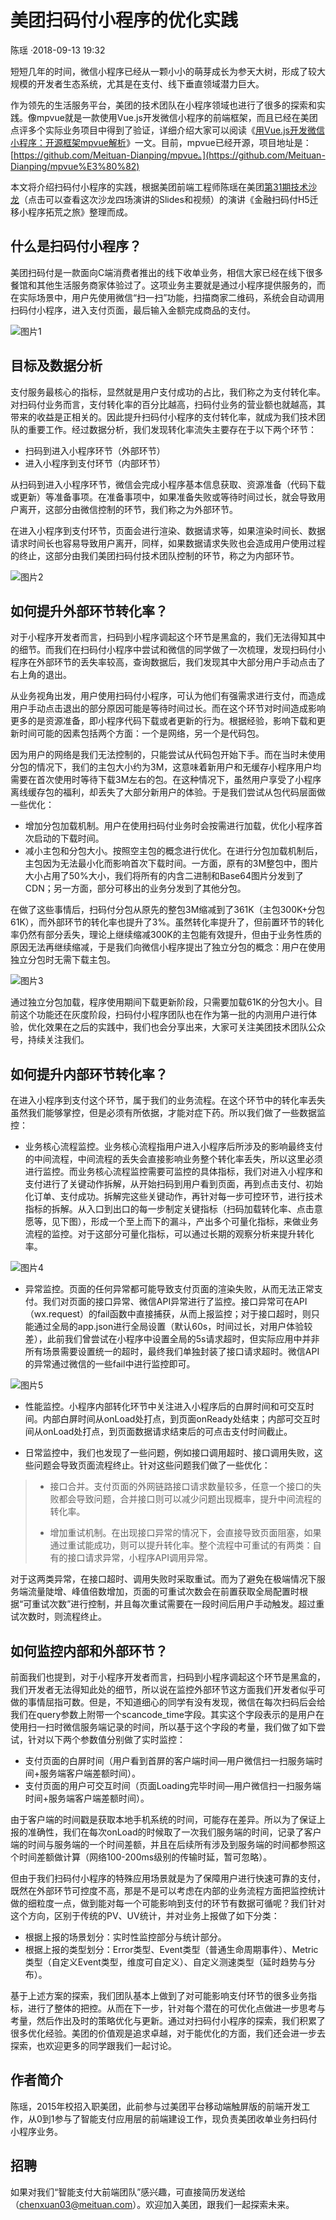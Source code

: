 # 美团扫码付小程序的优化实践

陈瑶 ·2018-09-13 19:32

短短几年的时间，微信小程序已经从一颗小小的萌芽成长为参天大树，形成了较大规模的开发者生态系统，尤其是在支付、线下垂直领域潜力巨大。

作为领先的生活服务平台，美团的技术团队在小程序领域也进行了很多的探索和实践。像mpvue就是一款使用Vue.js开发微信小程序的前端框架，而且已经在美团点评多个实际业务项目中得到了验证，详细介绍大家可以阅读《[用Vue.js开发微信小程序：开源框架mpvue解析](https://tech.meituan.com/mt_mpvue_development_framework.html)》一文。目前，mpvue已经开源，项目地址是：[https://github.com/Meituan-Dianping/mpvue。](https://github.com/Meituan-Dianping/mpvue%E3%80%82)

本文将介绍扫码付小程序的实践，根据美团前端工程师陈瑶在美团[第31期技术沙龙](https://open.weixin.qq.com/connect/oauth2/authorize?appid=wxe730920d465a6732&redirect_uri=https%3A%2F%2Ftech.meituan.com%2Fsalon%2F%23%2F35673&response_type=code&scope=snsapi_userinfo&state=wx&connect_redirect=1#wechat_redirect)（点击可以查看这次沙龙四场演讲的Slides和视频）的演讲《金融扫码付H5迁移小程序拓荒之旅》整理而成。


## 什么是扫码付小程序？

美团扫码付是一款面向C端消费者推出的线下收单业务，相信大家已经在线下很多餐馆和其他生活服务商家体验过了。这项业务主要就是通过小程序提供服务的，而在实际场景中，用户先使用微信“扫一扫”功能，扫描商家二维码，系统会自动调用扫码付小程序，进入支付页面，最后输入金额完成商品的支付。

![图片1](https://tech.meituan.com/img/saomafu_xiaochengxu/1.png)

## 目标及数据分析

支付服务最核心的指标，显然就是用户支付成功的占比，我们称之为支付转化率。对扫码付业务而言，支付转化率的百分比越高，扫码付业务的营业额也就越高，其带来的收益是正相关的。因此提升扫码付小程序的支付转化率，就成为我们技术团队的重要工作。经过数据分析，我们发现转化率流失主要存在于以下两个环节：

*   扫码到进入小程序环节（外部环节）
*   进入小程序到支付环节（内部环节）

从扫码到进入小程序环节，微信会完成小程序基本信息获取、资源准备（代码下载或更新）等准备事项。在准备事项中，如果准备失败或等待时间过长，就会导致用户离开，这部分由微信控制的环节，我们称之为外部环节。

在进入小程序到支付环节，页面会进行渲染、数据请求等，如果渲染时间长、数据请求时间长也容易导致用户离开，同样，如果数据请求失败也会造成用户使用过程的终止，这部分由我们美团扫码付技术团队控制的环节，称之为内部环节。

![图片2](https://tech.meituan.com/img/saomafu_xiaochengxu/2.png)

## 如何提升外部环节转化率？

对于小程序开发者而言，扫码到小程序调起这个环节是黑盒的，我们无法得知其中的细节。而我们在扫码付小程序中尝试和微信的同学做了一次梳理，发现扫码付小程序在外部环节的丢失率较高，查询数据后，我们发现其中大部分用户手动点击了右上角的退出。

从业务视角出发，用户使用扫码付小程序，可认为他们有强需求进行支付，而造成用户手动点击退出的部分原因可能是等待时间过长。而在这个环节对时间造成影响更多的是资源准备，即小程序代码下载或者更新的行为。根据经验，影响下载和更新时间可能的因素包括两个方面：一个是网络，另一个是代码包。

因为用户的网络是我们无法控制的，只能尝试从代码包开始下手。而在当时未使用分包的情况下，我们的主包大小约为3M，这意味着新用户和无缓存小程序用户均需要在首次使用时等待下载3M左右的包。在这种情况下，虽然用户享受了小程序离线缓存包的福利，却丢失了大部分新用户的体验。于是我们尝试从包代码层面做一些优化：

*   增加分包加载机制。用户在使用扫码付业务时会按需进行加载，优化小程序首次启动的下载时间。
*   减小主包和分包大小。按照空主包的概念进行优化。在进行分包加载机制后，主包因为无法最小化而影响首次下载时间。一方面，原有的3M整包中，图片大小占用了50%大小，我们将所有的内含二进制和Base64图片分发到了CDN；另一方面，部分可移出的业务分发到了其他分包。

在做了这些事情后，扫码付分包从原先的整包3M缩减到了361K（主包300K+分包61K），而外部环节的转化率也提升了3%。虽然转化率提升了，但前置环节的转化率仍然有部分丢失，理论上继续缩减300K的主包能有效提升，但由于业务性质的原因无法再继续缩减，于是我们向微信小程序提出了独立分包的概念：用户在使用独立分包时无需下载主包。

![图片3](https://tech.meituan.com/img/saomafu_xiaochengxu/3.png)

通过独立分包加载，程序使用期间下载更新阶段，只需要加载61K的分包大小。目前这个功能还在灰度阶段，扫码付小程序团队也在作为第一批的内测用户进行体验，优化效果在之后的实践中，我们也会分享出来，大家可关注美团技术团队公众号，持续关注我们。

## 如何提升内部环节转化率？

在进入小程序到支付这个环节，属于我们的业务流程。在这个环节中的转化率丢失虽然我们能够掌控，但是必须有所依据，才能对症下药。所以我们做了一些数据监控：

*   业务核心流程监控。业务核心流程指用户进入小程序后所涉及的影响最终支付的中间流程，中间流程的丢失会直接影响业务整个转化率丢失，所以这里必须进行监控。而业务核心流程监控需要可监控的具体指标，我们对进入小程序和支付进行了关键动作拆解，从开始扫码到用户看到页面，再到点击支付、初始化订单、支付成功。拆解完这些关键动作，再针对每一步可控环节，进行技术指标的拆解。从入口到出口的每一步制定关键指标（扫码加载转化率、点击意愿等，见下图），形成一个至上而下的漏斗，产出多个可量化指标，来做业务流程的监控。对于这部分可量化指标，可以通过长期的观察分析来提升转化率。

![图片4](https://tech.meituan.com/img/saomafu_xiaochengxu/4.png)

*   异常监控。页面的任何异常都可能导致支付页面的渲染失败，从而无法正常支付。我们对页面的接口异常、微信API异常进行了监控。接口异常可在API（wx.request）的fail函数中直接捕获，从而上报监控；对于接口超时，则只能通过全局的app.json进行全局设置（默认60s，时间过长，对用户体验较差），此前我们曾尝试在小程序中设置全局的5s请求超时，但实际应用中并非所有场景需要设置统一的超时，最终我们单独封装了接口请求超时。微信API的异常通过微信的一些fail中进行监控即可。

![图片5](https://tech.meituan.com/img/saomafu_xiaochengxu/5.png)

*   性能监控。小程序内部转化环节中关注进入小程序后的白屏时间和可交互时间。内部白屏时间从onLoad处打点，到页面onReady处结束；内部可交互时间从onLoad处打点，到页面数据请求结束后的可点击支付时间截止。

*   日常监控中，我们也发现了一些问题，例如接口调用超时、接口调用失败，这些问题会导致页面流程终止。针对这些问题我们做了一些优化：

> *   接口合并。支付页面的外网链路接口请求数量较多，任意一个接口的失败都会导致问题，合并接口则可以减少问题出现概率，提升中间流程的转化率。
>     
>     
> *   增加重试机制。在出现接口异常的情况下，会直接导致页面阻塞，如果通过重试能成功，则可以提升转化率。整个流程中可重试的有两类：自有的接口请求异常，小程序API调用异常。

对于这两类异常，在接口超时、调用失败时采取重试。而为了避免在极端情况下服务端流量陡增、峰值倍数增加，页面的可重试次数会在前置获取全局配置时根据“可重试次数”进行控制，并且每次重试需要在一段时间后用户手动触发。超过重试次数时，则流程终止。

## 如何监控内部和外部环节？

前面我们也提到，对于小程序开发者而言，扫码到小程序调起这个环节是黑盒的，我们开发者无法得知此处的细节，所以说在监控外部环节这方面我们开发者似乎可做的事情屈指可数。但是，不知道细心的同学有没有发现，微信在每次扫码后会给我们在query参数上附带一个scancode_time字段。其实这个字段表示的是用户在使用扫一扫时微信服务端记录的时间，所以基于这个字段的考量，我们做了如下尝试，针对以下两个参数值分别做了实时监控：

*   支付页面的白屏时间（用户看到首屏的客户端时间—用户微信扫一扫服务端时间+服务端客户端差额时间）。
*   支付页面的用户可交互时间（页面Loading完毕时间—用户微信扫一扫服务端时间+服务端客户端差额时间）。

由于客户端的时间戳是获取本地手机系统的时间，可能存在差异。所以为了保证上报的准确性，我们在每次onLoad的时候取了一次我们服务端的时间，记录了客户端的时间与服务端的一个时间差额，并且在后续所有涉及到服务端的时间都参照这个时间差额做计算（网络100-200ms级别的传输时延，暂可忽略）。

但由于我们扫码付小程序的特殊应用场景就是为了保障用户进行快速可靠的支付，既然在外部环节可控度不高，那是不是可以考虑在内部的业务流程方面把监控统计做的细粒度一点，做到能对每一个可能影响到支付的环节有数据可循呢？我们针对这个方向，区别于传统的PV、UV统计，并对业务上报做了如下分类：

*   根据上报的场景划分：实时性监控部分与统计部分。
*   根据上报的类型划分：Error类型、Event类型（普通生命周期事件）、Metric类型（自定义Event类型，维度可自定义）、自定义测速类型（延时趋势与分布）。

基于上述方案的探索，我们团队基本上做到了对可能影响支付环节的很多业务指标，进行了整体的把控。从而在下一步，针对每个潜在的可优化点做进一步思考与考量，然后作出及时的策略优化与更新。通过对扫码付小程序的探索，我们积累了很多优化经验。美团的价值观是追求卓越，对于能优化的方面，我们还会进一步去探索，也欢迎更多的同学跟我们一起讨论。

## 作者简介

陈瑶，2015年校招入职美团，此前参与过美团平台移动端触屏版的前端开发工作，从0到1参与了智能支付应用层的前端建设工作，现负责美团收单业务扫码付小程序业务。

## 招聘

如果对我们“智能支付大前端团队”感兴趣，可直接简历发送给（chenxuan03@meituan.com）。欢迎加入美团，跟我们一起探索未来。